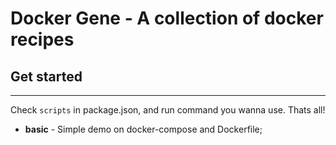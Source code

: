# Docker Gene - A collection of docker recipes

## Get started
---
Check `scripts` in package.json, and run command you wanna use. Thats all!

- <b>basic</b> - Simple demo on docker-compose and Dockerfile;
